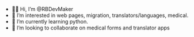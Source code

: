 - 👋🏽 Hi, I’m @RBDevMaker
- 👀 I’m interested in web pages, migration, translators/languages, medical.
- 🌱 I’m currently learning python.
- 💞️ I’m looking to collaborate on medical forms and translator apps


<!---
RBDevMaker/RBDevMaker is a ✨ special ✨ repository because its `README.md` (this file) appears on your GitHub profile.
You can click the Preview link to take a look at your changes.
--->
